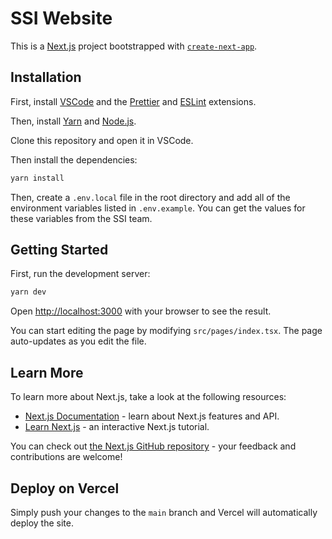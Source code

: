 # SSI Website

This is a [Next.js](https://nextjs.org/) project bootstrapped with [`create-next-app`](https://github.com/vercel/next.js/tree/canary/packages/create-next-app).

## Installation

First, install [VSCode](https://code.visualstudio.com/download) and the [Prettier](https://marketplace.visualstudio.com/items?itemName=esbenp.prettier-vscode) and [ESLint](https://marketplace.visualstudio.com/items?itemName=dbaeumer.vscode-eslint) extensions.

Then, install [Yarn](https://classic.yarnpkg.com/en/docs/install) and [Node.js](https://nodejs.org/en/download/).

Clone this repository and open it in VSCode.

Then install the dependencies:

```bash
yarn install
```

Then, create a `.env.local` file in the root directory and add all of the environment variables listed in `.env.example`. You can get the values for these variables from the SSI team.

## Getting Started

First, run the development server:

```bash
yarn dev
```

Open [http://localhost:3000](http://localhost:3000) with your browser to see the result.

You can start editing the page by modifying `src/pages/index.tsx`. The page auto-updates as you edit the file.

## Learn More

To learn more about Next.js, take a look at the following resources:

- [Next.js Documentation](https://nextjs.org/docs) - learn about Next.js features and API.
- [Learn Next.js](https://nextjs.org/learn) - an interactive Next.js tutorial.

You can check out [the Next.js GitHub repository](https://github.com/vercel/next.js/) - your feedback and contributions are welcome!

## Deploy on Vercel

Simply push your changes to the `main` branch and Vercel will automatically deploy the site.

